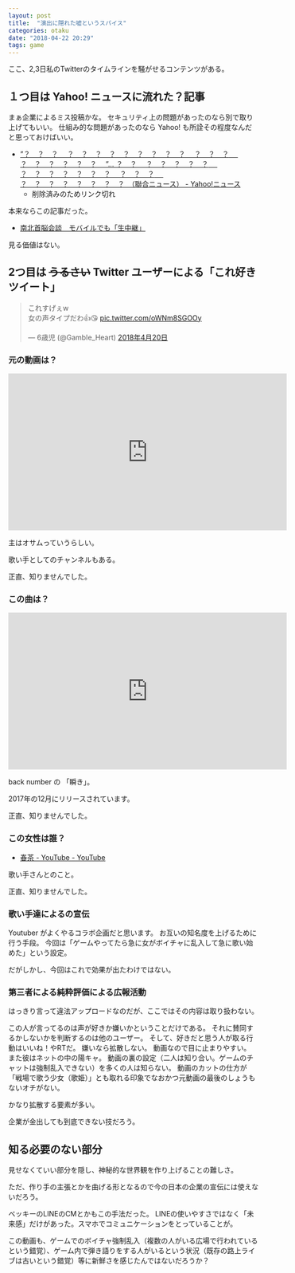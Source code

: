 ```yaml
---
layout: post
title:  "演出に隠れた嘘というスパイス"
categories: otaku
date: "2018-04-22 20:29"
tags: game
---
```


ここ、2,3日私のTwitterのタイムラインを騒がせるコンテンツがある。

## １つ目は Yahoo! ニュースに流れた？記事

まぁ企業によるミス投稿かな。
セキュリティ上の問題があったのなら別で取り上げてもいい。
仕組み的な問題があったのなら Yahoo! も所詮その程度なんだと思っておけばいい。

- [”？　？　？　 ？　？　？　？　？　？　？　？　？　 ？　？　？　 ？　？　？　？　？　？　 ”... ？　？　 ？　？　？　？　？　 ？　？　？　？　？　？　？　 ？　？　？　 ？　？　？　？　？　？　？　？　（聯合ニュース） - Yahoo!ニュース]( https://headlines.yahoo.co.jp/hl?a=20180422-00000028-yonh-kr)
  - 削除済みのためリンク切れ

本来ならこの記事だった。

- [南北首脳会談　モバイルでも「生中継」](http://japanese.yonhapnews.co.kr/headline/2018/04/22/0200000000AJP20180422000600882.HTML)

見る価値はない。

## 2つ目は ~~うるさい~~ Twitter ユーザーによる「これ好きツイート」

<blockquote class="twitter-tweet" data-lang="ja"><p lang="ja" dir="ltr">これすげぇw<br>女の声タイプだわ👍😘 <a href="https://t.co/oWNm8SGOOy">pic.twitter.com/oWNm8SGOOy</a></p>&mdash; 6歳児 (@GambIe_Heart) <a href="https://twitter.com/GambIe_Heart/status/987299589194567682?ref_src=twsrc%5Etfw">2018年4月20日</a></blockquote>
<script async src="https://platform.twitter.com/widgets.js" charset="utf-8"></script>

### 元の動画は？

<iframe width="560" height="315" src="https://www.youtube.com/embed/rVAsOQ4vrzk" frameborder="0" allow="autoplay; encrypted-media" allowfullscreen></iframe>

主はオサムっていうらしい。

歌い手としてのチャンネルもある。

正直、知りませんでした。

### この曲は？

<iframe width="560" height="315" src="https://www.youtube.com/embed/s-O_JV8j8wc" frameborder="0" allow="autoplay; encrypted-media" allowfullscreen></iframe>

back number の 「瞬き」。

2017年の12月にリリースされています。

正直、知りませんでした。

### この女性は誰？

- [春茶 \- YouTube \- YouTube](https://www.youtube.com/channel/UChNxH3wxiElBSAdAyMfNhJQ/about)

歌い手さんとのこと。

正直、知りませんでした。

### 歌い手達によるの宣伝

Youtuber がよくやるコラボ企画だと思います。
お互いの知名度を上げるために行う手段。
今回は「ゲームやってたら急に女がボイチャに乱入して急に歌い始めた」という設定。

だがしかし、今回はこれで効果が出たわけではない。

### 第三者による純粋評価による広報活動

はっきり言って違法アップロードなのだが、ここではその内容は取り扱わない。

この人が言ってるのは声が好きか嫌いかということだけである。
それに賛同するかしないかを判断するのは他のユーザー。
そして、好きだと思う人が取る行動はいいね！やRTだ。
嫌いなら拡散しない。
動画なので目に止まりやすい。
また彼はネットの中の陽キャ。
動画の裏の設定（二人は知り合い。ゲームのチャットは強制乱入できない）を多くの人は知らない。
動画のカットの仕方が「戦場で歌う少女（歌姫）」とも取れる印象でなおかつ元動画の最後のしょうもないオチがない。

かなり拡散する要素が多い。

企業が金出しても到底できない技だろう。

## 知る必要のない部分

見せなくていい部分を隠し、神秘的な世界観を作り上げることの難しさ。

ただ、作り手の主張とかを曲げる形となるので今の日本の企業の宣伝には使えないだろう。

ベッキーのLINEのCMとかもこの手法だった。
LINEの使いやすさではなく「未来感」だけがあった。スマホでコミュニケーションをとっていることが。

この動画も、ゲームでのボイチャ強制乱入（複数の人がいる広場で行われているという錯覚）、ゲーム内で弾き語りをする人がいるという状況（既存の路上ライブは古いという錯覚）等に新鮮さを感じたんではないだろうか？
